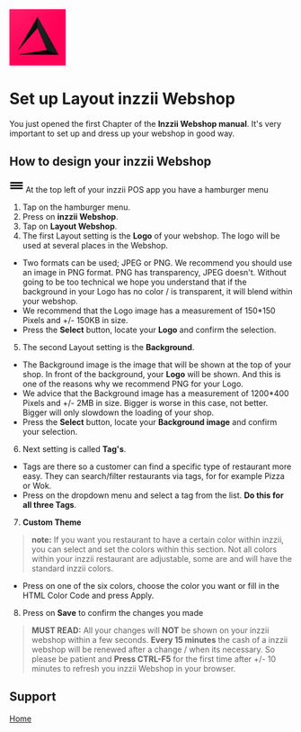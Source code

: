 <img src="../Assets/Pictures/play_store_512.png" alt="inzzii logo" width="100"/>

# Set up Layout inzzii Webshop

You just opened the first Chapter of the **Inzzii Webshop manual**. It's very important to set up and dress up your webshop in good way.

## How to design your inzzii Webshop

<img src="../Assets/Pictures/Hmenu.png" alt="hamburgermenu" width="25" height="25"/> At the top left of your inzzii POS app you have a hamburger menu 
1. Tap on the hamburger menu.
2. Press on **inzzii Webshop**.
3. Tap on **Layout Webshop**.
4. The first Layout setting is the **Logo** of your webshop. The logo will be used at several places in the Webshop. 
* Two formats can be used; JPEG or PNG. We recommend you should use an image in PNG format. PNG has transparency, JPEG doesn't. Without going to be too technical we hope you understand that if the background in your Logo has no color / is transparent, it will blend within your webshop. 
* We recommend that the Logo image has a measurement of 150*150 Pixels and +/- 150KB in size.
* Press the **Select** button, locate your **Logo** and confirm the selection.

5. The second Layout setting is the **Background**.
* The Background image is the image that will be shown at the top of your shop. In front of the background, your **Logo** will be shown. And this is one of the reasons why we recommend PNG for your Logo. 
* We advice that the Background image has a measurement of 1200*400 Pixels and +/- 2MB in size. Bigger is worse in this case, not better. Bigger will only slowdown the loading of your shop.
* Press the **Select** button, locate your **Background image** and confirm your selection.

6. Next setting is called **Tag's**.
* Tags are there so a customer can find a specific type of restaurant more easy. They can search/filter restaurants via tags, for for example Pizza or Wok.
* Press on the dropdown menu and select a tag from the list. **Do this for all three Tags**.

7. **Custom Theme**
> **note:** If you want you restaurant to have a certain color within inzzii, you can select and set the colors within this section. Not all colors within your inzzii restaurant are adjustable, some are and will have the standard inzzii colors. 
* Press on one of the six colors, choose the color you want or fill in the HTML Color Code and press Apply.

8. Press on **Save** to confirm the changes you made

> **MUST READ:** All your changes will **NOT** be shown on your inzzii webshop within a few seconds. **Every 15 minutes** the cash of a inzzii webshop will be renewed after a change / when its necessary. So please be patient and **Press CTRL-F5** for the first time after +/- 10 minutes to refresh you inzzii Webshop in your browser.



## Support
[Home](../index.md)